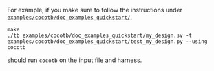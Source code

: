 For example, if you make sure to follow the instructions under [`examples/cocotb/doc_examples_quickstart/`](examples/cocotb/doc_examples_quickstart/),
```
make
./tb examples/cocotb/doc_examples_quickstart/my_design.sv -t examples/cocotb/doc_examples_quickstart/test_my_design.py --using cocotb
```
should run `cocotb` on the input file and harness.
